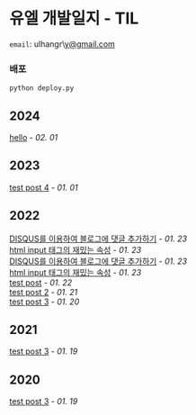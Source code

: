 # 유엘 개발일지 - TIL
`email`: ulhangr\y@gmail.com
### 배포
```
python deploy.py 
```
## 2024<br>
<a href="https://github.com/umjiwan/TIL/blob/main/post/2024-02-01-hello.md">hello</a>                         - <i>02. 01</i>                        <br>
                    
## 2023<br>
<a href="https://github.com/umjiwan/TIL/blob/main/post/2023-01-01-test-post-4.md">test post 4</a>                         - <i>01. 01</i>                        <br>
                    
## 2022<br>
<a href="https://github.com/umjiwan/TIL/blob/main/post/2022-01-23-DISQUS를-이용하여-블로그에-댓글-추가하기.md">DISQUS를 이용하여 블로그에 댓글 추가하기</a>                         - <i>01. 23</i>                        <br>
                    <a href="https://github.com/umjiwan/TIL/blob/main/post/2022-01-23-html-input-태그의-재밌는-속성.md">html input 태그의 재밌는 속성</a>                         - <i>01. 23</i>                        <br>
                    <a href="https://github.com/umjiwan/TIL/blob/main/post/2022-01-23-DISQUS를-이용하여-블로그에-댓글-추가하기.md">DISQUS를 이용하여 블로그에 댓글 추가하기</a>                         - <i>01. 23</i>                        <br>
                    <a href="https://github.com/umjiwan/TIL/blob/main/post/2022-01-23-html-input-태그의-재밌는-속성.md">html input 태그의 재밌는 속성</a>                         - <i>01. 23</i>                        <br>
                    <a href="https://github.com/umjiwan/TIL/blob/main/post/2022-01-22-test-post.md">test post</a>                         - <i>01. 22</i>                        <br>
                    <a href="https://github.com/umjiwan/TIL/blob/main/post/2022-01-21-test-post-2.md">test post 2</a>                         - <i>01. 21</i>                        <br>
                    <a href="https://github.com/umjiwan/TIL/blob/main/post/2022-01-20-test-post-3.md">test post 3</a>                         - <i>01. 20</i>                        <br>
                    
## 2021<br>
<a href="https://github.com/umjiwan/TIL/blob/main/post/2021-01-19-test-post-3.md">test post 3</a>                         - <i>01. 19</i>                        <br>
                    
## 2020<br>
<a href="https://github.com/umjiwan/TIL/blob/main/post/2020-01-19-test-post-3.md">test post 3</a>                         - <i>01. 19</i>                        <br>
                    